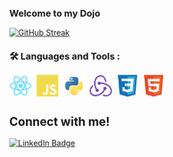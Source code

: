 ### Welcome to my Dojo
[![GitHub Streak](http://github-readme-streak-stats.herokuapp.com?user=aph1997&theme=dark&hide_border=true&border_radius=6)](https://git.io/streak-stats)

### :hammer_and_wrench: Languages and Tools :
<div>
  <img src="https://github.com/devicons/devicon/blob/master/icons/react/react-original.svg" title="React" alt="React" width="40"   height="40"/>&nbsp;
  <img src="https://github.com/devicons/devicon/blob/master/icons/javascript/javascript-plain.svg" title="JS" alt="JS" wdith="40" height="40"/>&nbsp;
  <img src="https://github.com/devicons/devicon/blob/master/icons/python/python-original.svg" title="PY" alt="PY" wdith="40" height="40"/>&nbsp;
  <img src="https://github.com/devicons/devicon/blob/master/icons/redux/redux-original.svg" title="Redux" alt="Redux" wdith="40" height="40"/>&nbsp;
  <img src="https://github.com/devicons/devicon/blob/master/icons/css3/css3-original.svg" title="CSS" alt="CSS" wdith="40" height="40"/>&nbsp;
  <img src="https://github.com/devicons/devicon/blob/master/icons/html5/html5-original.svg" title="CSS" alt="CSS" wdith="40" height="40"/>&nbsp; 
</div>



## Connect with me!
<div id="badges">
  <a href="https://www.linkedin.com/in/andre-hristu/">
    <img src="https://img.shields.io/badge/LinkedIn-blue?style=for-the-badge&logo=linkedin&logoColor=white" alt="LinkedIn Badge"/>
  </a>
</div>



<!--
**APH1997/aph1997** is a ✨ _special_ ✨ repository because its `README.md` (this file) appears on your GitHub profile.

Here are some ideas to get you started:

- 🔭 I’m currently working on ...
- 🌱 I’m currently learning ...
- 👯 I’m looking to collaborate on ...
- 🤔 I’m looking for help with ...
- 💬 Ask me about ...
- 📫 How to reach me: ...
- 😄 Pronouns: ...
- ⚡ Fun fact: ...
-->
